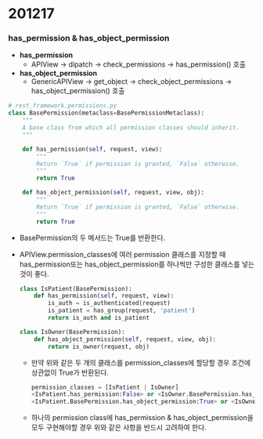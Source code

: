 # 201217 

### has_permission & has_object_permission

-   **has_permission**
    -   APIView -> dipatch -> check_permissions -> has_permission() 호출
-   **has_object_permission**
    -   GenericAPIView -> get_object -> check_object_permissions -> has_object_permission() 호출



```python
# rest_framework.permissions.py
class BasePermission(metaclass=BasePermissionMetaclass):
    """
    A base class from which all permission classes should inherit.
    """

    def has_permission(self, request, view):
        """
        Return `True` if permission is granted, `False` otherwise.
        """
        return True

    def has_object_permission(self, request, view, obj):
        """
        Return `True` if permission is granted, `False` otherwise.
        """
        return True
```

-   BasePermission의 두 메서드는 True를 반환한다.

-   APIView.permission_classes에 여러 permission 클래스를 지정할 때 has_permission또는 has_object_permission를 하나씩만 구성한 클래스를 넣는 것이 좋다.

    ```python
    class IsPatient(BasePermission):
        def has_permission(self, request, view):
            is_auth = is_authenticated(request)
            is_patient = has_group(request, 'patient')
            return is_auth and is_patient
    
    class IsOwner(BasePermission):
        def has_object_permission(self, request, view, obj):
            return is_owner(request, obj)
    ```

    -   만약 위와 같은 두 개의 클래스를 permission_classes에 할당할 경우 조건에 상관없이 True가 반환된다.

        ```python
        permission_classes = [IsPatient | IsOwner]
        <IsPatient.has_permission:False> or <IsOwner.BasePermission.has_permission:True>
        <IsPatient.BasePermission.has_object_permission:True> or <IsOwner.has_object_permission:False>
        ```

    -   하나의 permission class에 has_permission & has_object_permission을 모두 구현해야할 경우 위와 같은 사항을 반드시 고려하여 한다.

